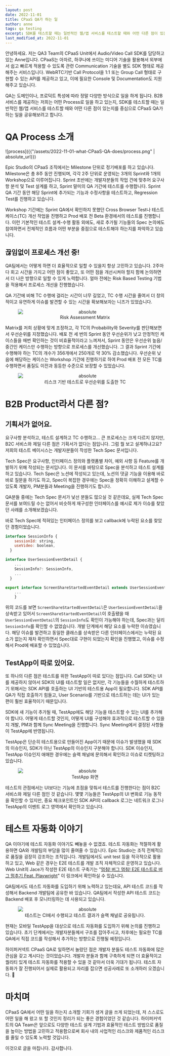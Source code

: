 ```yaml
---
layout: post
date: 2022-11-01
title: CPaaS QA가 하는 일
author: anne
tags: qa testing
excerpt: SDK를 테스트할 때는 일반적인 웹/앱 서비스를 테스트할 때와 어떤 다른 점이 있는지를 중심으로 CPaaS QA가 하는 일을 소개합니다. 
last_modified_at: 2022-11-01
---
```


안녕하세요. 저는 QA3 Team의 CPaaS Unit에서 Audio/Video Call SDK를 담당하고 있는 Anne입니다. CPaaS는 아자르, 하쿠나에 쓰이는 미디어 기술을 활용해서 외부에서 쉽고 빠르게 적용할 수 있도록 관련 Communication 기술을 별도 SDK 형태로 제공해주는 서비스입니다. WebRTC기반 Call Protocol을 1:1 또는 Group Call 형태로 구현할 수 있는 API를 제공하고 있고, 이에 필요한 Console 및 Documentation도 지원해주고 있습니다.
 
QA는 도메인이나, 프로덕트 특성에 따라 정말 다양한 방식으로 일을 하게 됩니다. B2B 서비스를 제공하는 저희는 어떤 Process로 일을 하고 있는지, SDK를 테스트할 때는 일반적인 웹/앱 서비스를 테스트할 때와 어떤 다른 점이 있는지를 중심으로 CPaaS QA가 하는 일을 공유해보려고 합니다.

# QA Process 소개

![process]({{"/assets/2022-11-01-what-CPaaS-QA-does/process.png" | absolute_url}})

Epic Studio의 CPaaS 조직에서는 Milestone 단위로 정기배포를 하고 있습니다. Milestone은 총 8주 동안 진행되며, 각각 2주 단위로 운영되는 3개의 Sprint와 1개의 Workshop으로 이루어집니다. Sprint 초반에는 개발자분들의 작업 건에 맞추어 요구사항 분석 및 Test 설계를 하고, Sprint 말미의 QA 기간에 테스트를 수행합니다. Sprint QA 기간 동안 해당 Sprint에 추가되는 기능과 수정사항을 테스트하고, Regression Test를 진행하고 있습니다. 

Workshop 기간에는 Sprint QA에서 확인하지 못했던 Cross Browser Test나 테스트 케이스(TC) 개선 작업을 진행하고 Prod 배포 전 Beta 환경에서의 테스트를 진행합니다. 이런 기본적인 테스트 설계-수행 활동 외에도, 새로 추가될 기능들의 Spec 논의에도 참여하면서 전체적인 흐름과 어떤 부분을 중점으로 테스트해야 하는지를 파악하고 있습니다.

## 끊임없이 프로세스 개선 중!

QA팀에서는 어떻게 하면 더 효율적으로 일할 수 있을지 항상 고민하고 있습니다. 2주마다 회고 시간을 가지고 어떤 점이 좋았고, 또 어떤 점을 개선시켜야 할지 함께 논의하면서 더 나은 방향으로 일할 수 있게 노력합니다. 얼마 전에는 Risk Based Testing 기법을 적용해서 프로세스 개선을 진행했습니다. 

QA 기간에 비해 TC 수행에 걸리는 시간이 너무 길었고, TC 수행 시간을 줄여서 더 창의적이고 유연하게 이슈를 발견할 수 있는 시간을 확보해보자는 니즈가 있었습니다. 

<figure style="text-align: center;">
  <img style="display: block; margin: 0 auto;" data-action="zoom" src='{{"/assets/2022-11-01-what-CPaaS-QA-does/matrix.png" | absolute_url}}' alt='absolute'>
  <figcaption>Risk Assessment Matrix</figcaption>
</figure>


Matrix를 저희 상황에 맞게 조정하고, 각 TC의 Probability와 Severity를 판단해보면서 우선순위를 지정했습니다. 배포 전 세 번의 Sprint 동안 우선순위가 낮고 안정적인 케이스들을 매번 확인하는 것이 비효율적이라고 느껴져서, Sprint 동안은 우선순위 높음/중간인 케이스만 수행하는 방향으로 프로세스를 개선했습니다. 그 결과 Sprint 기간에 수행해야 하는 TC의 개수가 356개에서 250개로 약 30% 감소했습니다. 우선순위 낮음에 해당하는 케이스는 Workshop 기간에 진행하기로 하여 Prod 배포 전 모든 TC를 수행하면서 품질도 이전과 동등한 수준으로 보장할 수 있었습니다. 

<figure style="text-align: center;">
  <img style="display: block; margin: 0 auto;" data-action="zoom" src='{{"/assets/2022-11-01-what-CPaaS-QA-does/tc.png" | absolute_url}}' alt='absolute'>
  <figcaption>리스크 기반 테스트로 우선순위를 도출한 TC</figcaption>
</figure>

# B2B Product라서 다른 점?

## 기획서가 없어요.

요구사항 분석하고, 테스트 설계하고 TC 수행하고… 큰 프로세스는 크게 다르지 않지만, B2C 서비스와 제일 다른 점은 기획서가 없다는 점입니다. 그럼 뭘 보고 설계하냐고요? 저희의 테스트 베이시스는 개발자분들이 작성한 Tech Spec 문서입니다.

Tech Spec은 요구사항, 인터페이스 정의와 플랫폼별 차이, 예외 사항 등 Feature를 개발하기 위해 작성되는 문서입니다. 이 문서를 바탕으로 Spec을 분석하고 테스트 설계를 하고 있습니다. Tech Spec은 노션에 작성되고 있는데, 노션의 댓글 기능을 이용해 바로바로 질문을 하기도 하고, Spec이 복잡한 경우에는 Spec을 정확히 이해하고 설계할 수 있도록 개발자, PM분들과 Meeting을 진행하기도 합니다.

QA분들 중에는 Tech Spec 문서가 낯선 분들도 많으실 것 같은데요, 실제 Tech Spec 문서를 보여드릴 수는 없어서 비슷하게 재구성한 인터페이스를 예시로 제가 이슈를 찾았던 사례를 소개해보겠습니다.

바로 Tech Spec에 적혀있는 인터페이스 정의를 보고 callback에 누락된 요소를 찾았던 경험이었습니다. 

```javascript
interface SessionInfo {
    sessionId: string,
    useVideo: boolean,
  }

interface UserSessionEventDetail {
    ...
    SessionInfo?: SessionInfo,
    ...
  }

export interface ScreenShareStartedEventDetail extends UserSessionEventDetail {
    ...
    }
```

위의 코드를 보면 `ScreenShareStartedEventDetail`은 `UserSessionEventDetail`을 상속받고 있어서 `ScreenShareStartedEventDetail`이 호출됐을 때 `UserSessionEventDetail`의 `SessionInfo`도 확인이 가능해야 하는데, Spec과는 달리 `SessionInfo`를 확인할 수 없었습니다. 개발 단계에서 해당 요소를 누락한 이슈였습니다. 해당 이슈를 발견하고 동일한 클래스를 상속받은 다른 인터페이스에서는 누락된 요소가 없는지 재차 확인하면서 Spec대로 구현이 되었는지 확인을 진행했고, 이슈를 수정해서 Prod에 배포할 수 있었습니다.

## TestApp이 따로 있어요.

또 하나의 다른 점은 테스트를 위한 TestApp이 따로 있다는 점입니다. Call SDK는 UI를 제공하지 않아서 SDK의  UI를 테스트할 일은 없지만, 각 기능들을 수월하게 테스트하기 위해서는 SDK API를 호출하는 UI 기반의 테스트용 App이 필요합니다. SDK API를 QA가 직접 호출하기 힘들고, User Scenario를 기반으로 테스트하는 데는 UI가 있는 편이 훨씬 효율적이기 때문입니다.

SDK에 새 기능이 추가될 때, TestApp에도 해당 기능을 테스트할 수 있는 UI를 추가해야 합니다. 어떻게 테스트할 것인지, 어떻게 UI를 구성해야 효과적으로 테스트할 수 있을지 개발, PM과 함께 Sync Meeting을 진행합니다. Sync Meeting에서 결정된 사항들이 TestApp에 반영됩니다.

TestApp은 단순히 테스트용으로 만들어진 App이기 때문에 이슈가 발생했을 때 SDK의 이슈인지, SDK가 아닌 TestApp의 이슈인지 구분해야 합니다. SDK 이슈인지, TestApp 이슈인지 애매한 경우에는 슬랙 채널에 문의해서 확인하고 이슈로 티켓팅하고 있습니다.

<figure style="text-align: center;">
  <img style="display: block; margin: 0 auto;" data-action="zoom" src='{{"/assets/2022-11-01-what-CPaaS-QA-does/testapp.png" | absolute_url}}' alt='absolute'>
  <figcaption>TestApp 화면</figcaption>
</figure>

테스트의 관점에서는 UI보다는 기능에 초점을 맞춰서 테스트를 진행한다는 점이 B2C 서비스와 제일 다른 점인 것 같습니다. 몇몇 기능들은 TestApp의 UI 변화로 기능 동작을 확인할 수 있지만, 중요 체크포인트인 SDK API의 callback 로그는 네트워크 로그나 TestApp의 이벤트 로그 영역에서 확인하고 있습니다.

# 테스트 자동화 이야기

QA 이야기에 테스트 자동화 이야기도 빼놓을 수 없겠죠. 테스트 자동화는 적절하게 활용하면 QA와 개발팀의 부담을 많이 줄여줄 수 있습니다. Epic Studio는 조직 전체적으로 품질을 굉장히 강조하는 조직입니다. 개발팀에서도 unit test 등을 적극적으로 활용하고 있고, Web 같은 경우는 E2E 테스트를 개발 조직 자체적으로 운영하고 있습니다. Web Unit의 Jace가 작성한 E2E 테스트 구축기는 "[멈춰! 버그 멈춰! E2E 테스트로 버그 멈추기 Feat. Playwright](https://hyperconnect.github.io/2022/01/28/e2e-test-with-playwright.html)" 이 링크에서 확인하실 수 있습니다. 

QA팀에서도 테스트 자동화를 도입하기 위해 노력하고 있는데요, API 테스트 코드를 작성해서 Backend 개발팀에 공유한 바 있습니다. QA팀에서 작성한 API 테스트 코드는 Backend 배포 후 모니터링하는 데 사용되고 있습니다. 

<figure style="text-align: center;">
  <img style="display: block; margin: 0 auto;" data-action="zoom" src='{{"/assets/2022-11-01-what-CPaaS-QA-does/slack.png" | absolute_url}}' alt='absolute'>
  <figcaption>테스트는 CI에서 수행되고 테스트 결과가 슬랙 채널로 공유됩니다.</figcaption>
</figure>

현재는 모바일 TestApp을 대상으로 테스트 자동화를 도입하기 위해 논의를 진행하고 있습니다. 초기 단계에서는 개발자분들께서 구조를 잡아주시고, 차후에는 필요한 TC를 QA에서 직접 코드를 작성해서 추가하는 방향으로 진행될 예정입니다.

하이퍼커넥트 CPaaS QA로 일하면서 놀랐던 점은 개발자 분들도 테스트 자동화에 많은 관심을 갖고 계시다는 것이었습니다. 개발자 분들과 함께 구축하게 되면 더 효율적이고 퀄리티 있게 테스트 자동화를 적용할 수 있을 것 같아서 더욱 기대가 됩니다. 테스트 자동화가 잘 진행되어서 실제로 활용되고 자리를 잡으면 성공사례로 또 소개하러 오겠습니다. 🙌

# 마치며

CPaaS QA에서 어떤 일을 하는지 소개할 기회가 생겨 글을 쓰게 되었는데, 저 스스로도 어떤 일을 해 왔고 또 할 것인지 정리가 되는 좋은 경험이었던 것 같습니다. 하이퍼커넥트의 QA Team은 앞으로도 다양한 테스트 설계 기법과 효율적인 테스트 방법으로 품질을 높이는 방법을 고민하고 적용함으로써 회사 내의 사업적인 리스크와 제품적인 리스크를 줄일 수 있도록 노력할 것입니다.

이것으로 글을 마칩니다. 감사합니다.
